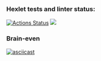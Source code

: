 ### Hexlet tests and linter status:
[![Actions Status](https://github.com/soratnik32/python-project-49/actions/workflows/hexlet-check.yml/badge.svg)](https://github.com/soratnik32/python-project-49/actions)
<a href="https://codeclimate.com/github/soratnik32/python-project-49/maintainability"><img src="https://api.codeclimate.com/v1/badges/c3b843c31f825f75f27d/maintainability" /></a>


### Brain-even
[![asciicast](https://asciinema.org/a/a3QW1vQ0hepruV9EXagok4Btx.svg)](https://asciinema.org/a/a3QW1vQ0hepruV9EXagok4Btx)
